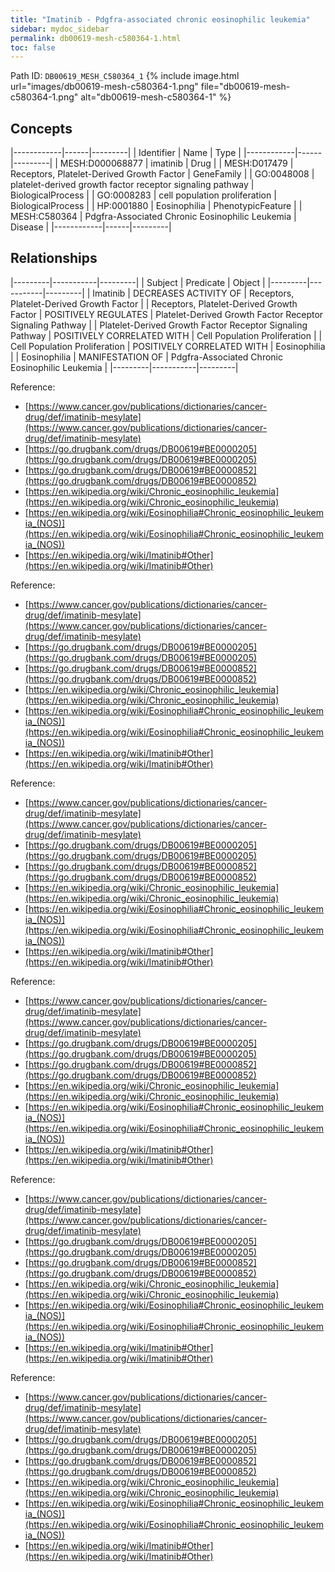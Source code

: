 ```yaml
---
title: "Imatinib - Pdgfra-associated chronic eosinophilic leukemia"
sidebar: mydoc_sidebar
permalink: db00619-mesh-c580364-1.html
toc: false 
---
```



Path ID: `DB00619_MESH_C580364_1`
{% include image.html url="images/db00619-mesh-c580364-1.png" file="db00619-mesh-c580364-1.png" alt="db00619-mesh-c580364-1" %}

## Concepts

|------------|------|---------|
| Identifier | Name | Type    |
|------------|------|---------|
| MESH:D000068877 | imatinib | Drug |
| MESH:D017479 | Receptors, Platelet-Derived Growth Factor | GeneFamily |
| GO:0048008 | platelet-derived growth factor receptor signaling pathway | BiologicalProcess |
| GO:0008283 | cell population proliferation | BiologicalProcess |
| HP:0001880 | Eosinophilia | PhenotypicFeature |
| MESH:C580364 | Pdgfra-Associated Chronic Eosinophilic Leukemia | Disease |
|------------|------|---------|

## Relationships

|---------|-----------|---------|
| Subject | Predicate | Object  |
|---------|-----------|---------|
| Imatinib | DECREASES ACTIVITY OF | Receptors, Platelet-Derived Growth Factor |
| Receptors, Platelet-Derived Growth Factor | POSITIVELY REGULATES | Platelet-Derived Growth Factor Receptor Signaling Pathway |
| Platelet-Derived Growth Factor Receptor Signaling Pathway | POSITIVELY CORRELATED WITH | Cell Population Proliferation |
| Cell Population Proliferation | POSITIVELY CORRELATED WITH | Eosinophilia |
| Eosinophilia | MANIFESTATION OF | Pdgfra-Associated Chronic Eosinophilic Leukemia |
|---------|-----------|---------|

Reference: 
  - [https://www.cancer.gov/publications/dictionaries/cancer-drug/def/imatinib-mesylate](https://www.cancer.gov/publications/dictionaries/cancer-drug/def/imatinib-mesylate)
  - [https://go.drugbank.com/drugs/DB00619#BE0000205](https://go.drugbank.com/drugs/DB00619#BE0000205)
  - [https://go.drugbank.com/drugs/DB00619#BE0000852](https://go.drugbank.com/drugs/DB00619#BE0000852)
  - [https://en.wikipedia.org/wiki/Chronic_eosinophilic_leukemia](https://en.wikipedia.org/wiki/Chronic_eosinophilic_leukemia)
  - [https://en.wikipedia.org/wiki/Eosinophilia#Chronic_eosinophilic_leukemia_(NOS)](https://en.wikipedia.org/wiki/Eosinophilia#Chronic_eosinophilic_leukemia_(NOS))
  - [https://en.wikipedia.org/wiki/Imatinib#Other](https://en.wikipedia.org/wiki/Imatinib#Other)

Reference: 
  - [https://www.cancer.gov/publications/dictionaries/cancer-drug/def/imatinib-mesylate](https://www.cancer.gov/publications/dictionaries/cancer-drug/def/imatinib-mesylate)
  - [https://go.drugbank.com/drugs/DB00619#BE0000205](https://go.drugbank.com/drugs/DB00619#BE0000205)
  - [https://go.drugbank.com/drugs/DB00619#BE0000852](https://go.drugbank.com/drugs/DB00619#BE0000852)
  - [https://en.wikipedia.org/wiki/Chronic_eosinophilic_leukemia](https://en.wikipedia.org/wiki/Chronic_eosinophilic_leukemia)
  - [https://en.wikipedia.org/wiki/Eosinophilia#Chronic_eosinophilic_leukemia_(NOS)](https://en.wikipedia.org/wiki/Eosinophilia#Chronic_eosinophilic_leukemia_(NOS))
  - [https://en.wikipedia.org/wiki/Imatinib#Other](https://en.wikipedia.org/wiki/Imatinib#Other)

Reference: 
  - [https://www.cancer.gov/publications/dictionaries/cancer-drug/def/imatinib-mesylate](https://www.cancer.gov/publications/dictionaries/cancer-drug/def/imatinib-mesylate)
  - [https://go.drugbank.com/drugs/DB00619#BE0000205](https://go.drugbank.com/drugs/DB00619#BE0000205)
  - [https://go.drugbank.com/drugs/DB00619#BE0000852](https://go.drugbank.com/drugs/DB00619#BE0000852)
  - [https://en.wikipedia.org/wiki/Chronic_eosinophilic_leukemia](https://en.wikipedia.org/wiki/Chronic_eosinophilic_leukemia)
  - [https://en.wikipedia.org/wiki/Eosinophilia#Chronic_eosinophilic_leukemia_(NOS)](https://en.wikipedia.org/wiki/Eosinophilia#Chronic_eosinophilic_leukemia_(NOS))
  - [https://en.wikipedia.org/wiki/Imatinib#Other](https://en.wikipedia.org/wiki/Imatinib#Other)

Reference: 
  - [https://www.cancer.gov/publications/dictionaries/cancer-drug/def/imatinib-mesylate](https://www.cancer.gov/publications/dictionaries/cancer-drug/def/imatinib-mesylate)
  - [https://go.drugbank.com/drugs/DB00619#BE0000205](https://go.drugbank.com/drugs/DB00619#BE0000205)
  - [https://go.drugbank.com/drugs/DB00619#BE0000852](https://go.drugbank.com/drugs/DB00619#BE0000852)
  - [https://en.wikipedia.org/wiki/Chronic_eosinophilic_leukemia](https://en.wikipedia.org/wiki/Chronic_eosinophilic_leukemia)
  - [https://en.wikipedia.org/wiki/Eosinophilia#Chronic_eosinophilic_leukemia_(NOS)](https://en.wikipedia.org/wiki/Eosinophilia#Chronic_eosinophilic_leukemia_(NOS))
  - [https://en.wikipedia.org/wiki/Imatinib#Other](https://en.wikipedia.org/wiki/Imatinib#Other)

Reference: 
  - [https://www.cancer.gov/publications/dictionaries/cancer-drug/def/imatinib-mesylate](https://www.cancer.gov/publications/dictionaries/cancer-drug/def/imatinib-mesylate)
  - [https://go.drugbank.com/drugs/DB00619#BE0000205](https://go.drugbank.com/drugs/DB00619#BE0000205)
  - [https://go.drugbank.com/drugs/DB00619#BE0000852](https://go.drugbank.com/drugs/DB00619#BE0000852)
  - [https://en.wikipedia.org/wiki/Chronic_eosinophilic_leukemia](https://en.wikipedia.org/wiki/Chronic_eosinophilic_leukemia)
  - [https://en.wikipedia.org/wiki/Eosinophilia#Chronic_eosinophilic_leukemia_(NOS)](https://en.wikipedia.org/wiki/Eosinophilia#Chronic_eosinophilic_leukemia_(NOS))
  - [https://en.wikipedia.org/wiki/Imatinib#Other](https://en.wikipedia.org/wiki/Imatinib#Other)

Reference: 
  - [https://www.cancer.gov/publications/dictionaries/cancer-drug/def/imatinib-mesylate](https://www.cancer.gov/publications/dictionaries/cancer-drug/def/imatinib-mesylate)
  - [https://go.drugbank.com/drugs/DB00619#BE0000205](https://go.drugbank.com/drugs/DB00619#BE0000205)
  - [https://go.drugbank.com/drugs/DB00619#BE0000852](https://go.drugbank.com/drugs/DB00619#BE0000852)
  - [https://en.wikipedia.org/wiki/Chronic_eosinophilic_leukemia](https://en.wikipedia.org/wiki/Chronic_eosinophilic_leukemia)
  - [https://en.wikipedia.org/wiki/Eosinophilia#Chronic_eosinophilic_leukemia_(NOS)](https://en.wikipedia.org/wiki/Eosinophilia#Chronic_eosinophilic_leukemia_(NOS))
  - [https://en.wikipedia.org/wiki/Imatinib#Other](https://en.wikipedia.org/wiki/Imatinib#Other)
